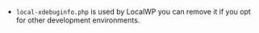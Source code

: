 * `local-xdebuginfo.php` is used by LocalWP you can remove it if you opt for other development environments.